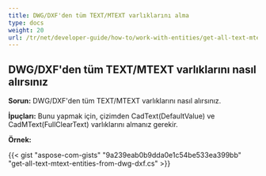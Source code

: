 ```yaml
---
title: DWG/DXF'den tüm TEXT/MTEXT varlıklarını alma
type: docs
weight: 20
url: /tr/net/developer-guide/how-to/work-with-entities/get-all-text-mtext-entities-from-dwg-dxf/
---
```



## **DWG/DXF'den tüm TEXT/MTEXT varlıklarını nasıl alırsınız**

**Sorun:** DWG/DXF'den tüm TEXT/MTEXT varlıklarını nasıl alırsınız.

**İpuçları:** Bunu yapmak için, çizimden CadText(DefaultValue) ve CadMText(FullClearText) varlıklarını almanız gerekir.

**Örnek:**

{{< gist "aspose-com-gists" "9a239eab0b9dda0e1c54be533ea399bb" "get-all-text-mtext-entities-from-dwg-dxf.cs" >}}
